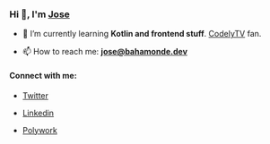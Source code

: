 ### Hi 👋, I'm [Jose](https://bahamonde.dev)

- 🌱 I’m currently learning **Kotlin and frontend stuff**. [CodelyTV](codely.tv) fan.

- 📫 How to reach me: **jose@bahamonde.dev**

#### Connect with me:

- [Twitter](https://twitter.com/lampabroas)

- [Linkedin](https://linkedin.com/in/bahamondev)

- [Polywork](https://timeline.bahamonde.dev)
